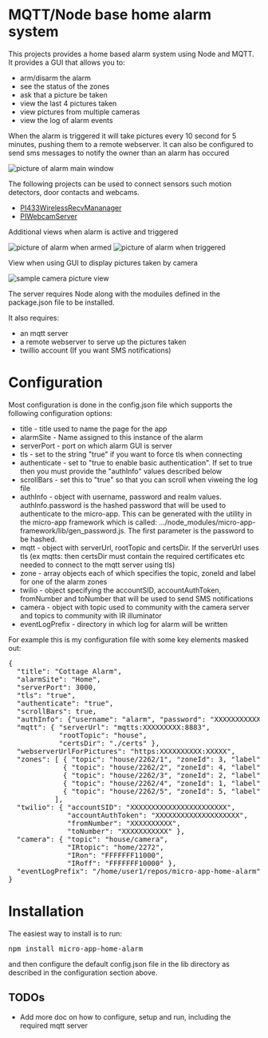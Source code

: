 # MQTT/Node base home alarm system

This projects provides a home based alarm system using Node and
MQTT. It provides a GUI that allows you to:

* arm/disarm the alarm
* see the status of the zones
* ask that a picture be taken
* view the last 4 pictures taken
* view pictures from multiple cameras
* view the log of alarm events

When the alarm is triggered it will take pictures every 10 second for 5 minutes, pushing them to a remote webserver.
It can also be configured to send sms messages to notify the owner than an alarm has occured

![picture of alarm main window](https://raw.githubusercontent.com/mhdawson/micro-app-home-alarm/master/alarm_main_window.jpg?raw=true)

The following projects can be used to connect sensors such
motion detectors, door contacts and webcams.
* [PI433WirelessRecvMananager](https://github.com/mhdawson/PI433WirelessRecvManager)
* [PIWebcamServer](https://github.com/mhdawson/PIWebcamServer)

Additional views when alarm is active and triggered

![picture of alarm when armed](https://raw.githubusercontent.com/mhdawson/micro-app-home-alarm/master/alarm_main_window_armed.jpg?raw=true)
![picture of alarm when triggered](https://raw.githubusercontent.com/mhdawson/micro-app-home-alarm/master/alarm_main_window_triggered.jpg?raw=true)

View when using GUI to display pictures taken by camera

![sample camera picture view](https://raw.githubusercontent.com/mhdawson/micro-app-home-alarm/master/alarm_camera_picture_view.jpg?raw=true)

The server requires Node along with the moduiles defined in the package.json
file to be installed.
 
It also requires:

* an mqtt server 
* a remote webserver to serve up the pictures taken
* twillio account (If you want SMS notifications)

# Configuration

Most configuration is done in the config.json file which supports the
following configuration options:

* title - title used to name the page for the app
* alarmSite - Name assigned to this instance of the alarm
* serverPort - port on which alarm GUI is server
* tls - set to the string "true" if you want to force tls when connecting
* authenticate - set to "true to enable basic authentication". If set 
  to true then you must provide the "authInfo" values described below
* scrollBars - set this to "true" so that you can scroll when viweing the log
  file
* authInfo - object with username, password and realm values. authInfo.password is
  the hashed password that will be used to authenticate to the micro-app.
  This can be generated with the utility in the micro-app framework which
  is called: .../node_modules/micro-app-framework/lib/gen_password.js.
  The first parameter is the password to be hashed. 
* mqtt - object with serverUrl, rootTopic and certsDir.  If the serverUrl
  uses tls (ex mqtts: then certsDir must contain the required certificates
  etc needed to connect to the mqtt server using tls)
* zone - array objects each of which specifies the topic, zoneId and label
  for one of the alarm zones
* twilio - object specifying the accountSID, accountAuthToken, fromNumber 
  and toNumber that will be used to send SMS notifications
* camera - object with topic used to community with the camera server
  and topics to community with IR illuminator
* eventLogPrefix - directory in which log for alarm will be written

For example this is my configuration file with some key elements
masked out:

<PRE>
{
  "title": "Cottage Alarm",
  "alarmSite": "Home",
  "serverPort": 3000,
  "tls": "true",
  "authenticate": "true",
  "scrollBars": true,
  "authInfo": {"username": "alarm", "password": "XXXXXXXXXXXXXXXXXXXXXXXXXXXXXXXXXXX", "realm": "alarm"},
  "mqtt": { "serverUrl": "mqtts:XXXXXXXXX:8883",
            "rootTopic": "house",
            "certsDir": "./certs" },
  "webserverUrlForPictures": "https:XXXXXXXXXX:XXXXX",
  "zones": [ { "topic": "house/2262/1", "zoneId": 3, "label": "front door" },
             { "topic": "house/2262/2", "zoneId": 4, "label": "patio door" },
             { "topic": "house/2262/3", "zoneId": 2, "label": "motion living" },
             { "topic": "house/2262/4", "zoneId": 1, "label": "motion hall" },
             { "topic": "house/2262/5", "zoneId": 5, "label": "fire" }
           ],
  "twilio": { "accountSID": "XXXXXXXXXXXXXXXXXXXXXXX",
              "accountAuthToken": "XXXXXXXXXXXXXXXXXXXX",
              "fromNumber": "XXXXXXXXXX",
              "toNumber": "XXXXXXXXXXX" },
  "camera": { "topic": "house/camera",
              "IRtopic": "home/2272",
              "IRon": "FFFFFFF11000",
              "IRoff": "FFFFFFF10000" },
  "eventLogPrefix": "/home/user1/repos/micro-app-home-alarm"
}
</PRE>

# Installation

The easiest way to install is to run:

<PRE>
npm install micro-app-home-alarm
</PRE>

and then configure the default config.json file in the lib directory as described
in the configuration section above.

## TODOs
- Add more doc on how to configure, setup and run, including the required mqtt server

